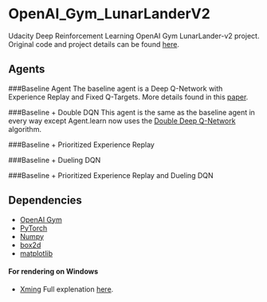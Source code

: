 # OpenAI_Gym_LunarLanderV2
Udacity Deep Reinforcement Learning OpenAI Gym LunarLander-v2 project. Original code and project details can be found [here](https://github.com/udacity/deep-reinforcement-learning/tree/master/dqn).

## Agents
###Baseline Agent
The baseline agent is a Deep Q-Network with Experience Replay and Fixed Q-Targets. 
More details found in this [paper](https://storage.googleapis.com/deepmind-media/dqn/DQNNaturePaper.pdf).

###Baseline + Double DQN
This agent is the same as the baseline agent in every way except Agent.learn now uses the [Double Deep Q-Network](https://arxiv.org/pdf/1509.06461.pdf) algorithm.

###Baseline + Prioritized Experience Replay

###Baseline + Dueling DQN

###Baseline + Prioritized Experience Replay and Dueling DQN

## Dependencies
 * [OpenAI Gym](https://gym.openai.com/)
 * [PyTorch](https://pytorch.org/)
 * [Numpy](https://numpy.org/)
 * [box2d](https://box2d.org/)
 * [matplotlib](https://matplotlib.org/)
 #### For rendering on Windows
 * [Xming](https://sourceforge.net/projects/xming/) Full explenation [here](https://towardsdatascience.com/how-to-install-openai-gym-in-a-windows-environment-338969e24d30).
